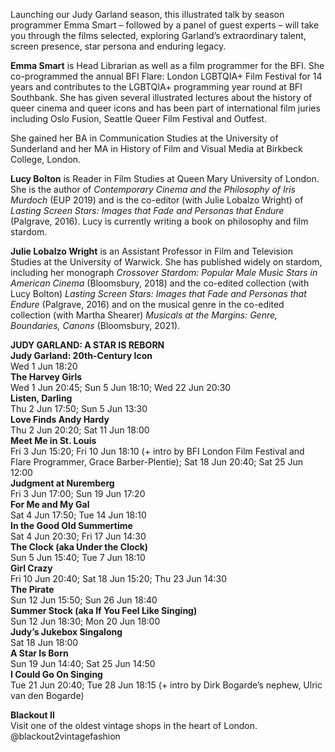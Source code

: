


Launching our Judy Garland season, this illustrated talk by season programmer Emma Smart – followed by a panel of guest experts – will take you through the films selected, exploring Garland’s extraordinary talent, screen presence, star persona and enduring legacy.

**Emma Smart** is Head Librarian as well as a film programmer for the BFI. She co-programmed the annual BFI Flare: London LGBTQIA+ Film Festival for 14 years and contributes to the LGBTQIA+ programming year round at BFI Southbank. She has given several illustrated lectures about the history of queer cinema and queer icons and has been part of international film juries including Oslo Fusion, Seattle Queer Film Festival and Outfest.

She gained her BA in Communication Studies at the University of Sunderland and her MA in History of Film and Visual Media at Birkbeck College, London.

**Lucy Bolton** is Reader in Film Studies at Queen Mary University of London. She is the author of _Contemporary Cinema and the Philosophy of Iris Murdoch_ (EUP 2019) and is the co-editor (with Julie Lobalzo Wright) of _Lasting Screen Stars: Images that Fade and Personas that Endure_ (Palgrave, 2016). Lucy is currently writing a book on philosophy and film stardom.

**Julie Lobalzo Wright** is an Assistant Professor in Film and Television Studies at the University of Warwick. She has published widely on stardom, including her monograph _Crossover Stardom: Popular Male Music Stars in American Cinema_ (Bloomsbury, 2018) and the co-edited collection (with Lucy Bolton) _Lasting Screen Stars: Images that Fade and Personas that Endure_ (Palgrave, 2016) and on the musical genre in the co-edited collection (with Martha Shearer) _Musicals at the Margins: Genre, Boundaries, Canons_ (Bloomsbury, 2021).


**JUDY GARLAND: A STAR IS REBORN**<br>
**Judy Garland: 20th-Century Icon**<br>
Wed 1 Jun 18:20<br>
**The Harvey Girls**<br>
Wed 1 Jun 20:45; Sun 5 Jun 18:10; Wed 22 Jun 20:30<br>
**Listen, Darling**<br>
Thu 2 Jun 17:50; Sun 5 Jun 13:30<br>
**Love Finds Andy Hardy**<br>
Thu 2 Jun 20:20; Sat 11 Jun 18:00<br>
**Meet Me in St. Louis**<br>
Fri 3 Jun 15:20; Fri 10 Jun 18:10 (+ intro by BFI London Film Festival and Flare Programmer, Grace Barber-Plentie); Sat 18 Jun 20:40; Sat 25 Jun 12:00<br>
**Judgment at Nuremberg**<br>
Fri 3 Jun 17:00; Sun 19 Jun 17:20<br>
**For Me and My Gal**<br>
Sat 4 Jun 17:50; Tue 14 Jun 18:10<br>
**In the Good Old Summertime**<br>
Sat 4 Jun 20:30; Fri 17 Jun 14:30<br>
**The Clock (aka Under the Clock)**<br>
Sun 5 Jun 15:40; Tue 7 Jun 18:10<br>
**Girl Crazy**<br>
Fri 10 Jun 20:40; Sat 18 Jun 15:20; Thu 23 Jun 14:30<br>
**The Pirate**<br>
Sun 12 Jun 15:50; Sun 26 Jun 18:40<br>
**Summer Stock (aka If You Feel Like Singing)**<br>
Sun 12 Jun 18:30; Mon 20 Jun 18:00<br>
**Judy’s Jukebox Singalong**<br>
Sat 18 Jun 18:00<br>
**A Star Is Born**<br>
Sun 19 Jun 14:40; Sat 25 Jun 14:50<br>
**I Could Go On Singing**<br>
Tue 21 Jun 20:40; Tue 28 Jun 18:15 (+ intro by Dirk Bogarde’s nephew, Ulric van den Bogarde)<br>


**Blackout II**<br>
Visit one of the oldest vintage shops in the heart of London.<br>
@blackout2vintagefashion<br>
<!--stackedit_data:
eyJoaXN0b3J5IjpbMTk0ODYyMTI0OV19
-->